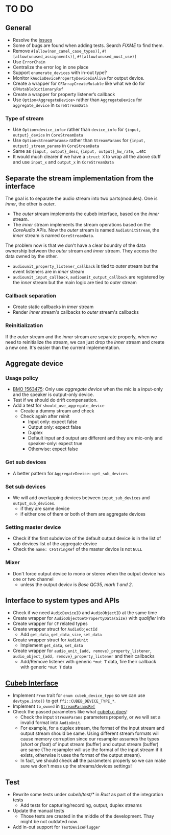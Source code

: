 # TO DO

## General

- Resolve the [issues](https://github.com/mozilla/cubeb-coreaudio-rs/issues)
- Some of bugs are found when adding tests. Search *FIXME* to find them.
- Remove `#[allow(non_camel_case_types)]`, `#![allow(unused_assignments)]`, `#![allow(unused_must_use)]`
- Use `ErrorChain`
- Centralize the error log in one place
- Support `enumerate_devices` with in-out type?
- Monitor `kAudioDevicePropertyDeviceIsAlive` for output device.
- Create a wrapper for `CFArrayCreateMutable` like what we do for `CFMutableDictionaryRef`
- Create a wrapper for property listener’s callback
- Use `Option<AggregateDevice>` rather than `AggregateDevice` for `aggregate_device` in `CoreStreamData`

### Type of stream

- Use `Option<device_info>` rather than `device_info` for `{input, output}_device` in `CoreStreamData`
- Use `Option<StreamParams>` rather than `StreamParams` for `{input, output}_stream_params` in `CoreStreamData`
- Same as `{input, output}_desc`, `{input, output}_hw_rate`, ...etc
- It would much clearer if we have a `struct X` to wrap all the above stuff and use `input_x` and `output_x` in `CoreStreamData`

## Separate the stream implementation from the interface

The goal is to separate the audio stream into two parts(modules).
One is _inner_, the other is _outer_.

- The _outer_ stream implements the cubeb interface, based on the _inner_ stream.
- The _inner_ stream implements the stream operations based on the _CoreAudio_ APIs.
Now the _outer_ stream is named `AudioUnitStream`, the _inner_ stream is named `CoreStreamData`.

The problem now is that we don't have a clear boundry of the data ownership
between the _outer_ stream and _inner_ stream. They access the data owned by the other.

- `audiounit_property_listener_callback` is tied to _outer_ stream
but the event listeners are in _inner_ stream
- `audiounit_input_callback`, `audiounit_output_callback` are registered by the _inner_ stream
but the main logic are tied to _outer_ stream

### Callback separation

- Create static callbacks in _inner_ stream
- Render _inner_ stream's callbacks to _outer_ stream's callbacks

### Reinitialization

If the _outer_ stream and the _inner_ stream are separate properly,
when we need to reinitialize the stream, we can just drop the _inner_ stream
and create a new one. It's easier than the current implementation.

## Aggregate device

### Usage policy

- [BMO 1563475][bmo1563475]: Only use _aggregate device_ when the mic is a input-only and the speaker is output-only device.
- Test if we should do drift compensation.
- Add a test for `should_use_aggregate_device`
  - Create a dummy stream and check
  - Check again after reinit
    - Input only: expect false
    - Output only: expect false
    - Duplex
    - Default input and output are different and they are mic-only and speaker-only: expect true
    - Otherwise: expect false

[bmo1563475]: https://bugzilla.mozilla.org/show_bug.cgi?id=1563475#c4

### Get sub devices

- A better pattern for `AggregateDevice::get_sub_devices`

### Set sub devices

- We will add overlapping devices between `input_sub_devices` and `output_sub_devices`.
  - if they are same device
  - if either one of them or both of them are aggregate devices

### Setting master device

- Check if the first subdevice of the default output device is in the list of
  sub devices list of the aggregate device
- Check the `name: CFStringRef` of the master device is not `NULL`

### Mixer

- Don't force output device to mono or stereo when the output device has one or two channel
  - unless the output devicv is _Bose QC35, mark 1 and 2_.

## Interface to system types and APIs

- Check if we need `AudioDeviceID` and `AudioObjectID` at the same time
- Create wrapper for `AudioObjectGetPropertyData(Size)` with _qualifier_ info
- Create wrapper for `CF` related types
- Create wrapper struct for `AudioObjectId`
  - Add `get_data`, `get_data_size`, `set_data`
- Create wrapper struct for `AudioUnit`
  - Implement `get_data`, `set_data`
- Create wrapper for `audio_unit_{add, remove}_property_listener`, `audio_object_{add, remove}_property_listener` and their callbacks
  - Add/Remove listener with generic `*mut T` data, fire their callback with generic `*mut T` data

## [Cubeb Interface][cubeb-rs]

- Implement `From` trait for `enum cubeb_device_type` so we can use `devtype.into()` to get `ffi::CUBEB_DEVICE_TYPE_*`.
- Implement `to_owned` in [`StreamParamsRef`][cubeb-rs-stmparamsref]
- Check the passed parameters like what [cubeb.c does][cubeb-stm-check]!
  - Check the input `StreamParams` parameters properly, or we will set a invalid format into `AudioUnit`.
  - For example, for a duplex stream, the format of the input stream and output stream should be same.
      Using different stream formats will cause memory corruption
      since our resampler assumes the types (_short_ or _float_) of input stream (buffer) and output stream (buffer) are same
      (The resampler will use the format of the input stream if it exists, otherwise it uses the format of the output stream).
  - In fact, we should check **all** the parameters properly so we can make sure we don't mess up the streams/devices settings!

[cubeb-rs]: https://github.com/djg/cubeb-rs "cubeb-rs"
[cubeb-rs-stmparamsref]: https://github.com/djg/cubeb-rs/blob/78ed9459b8ac2ca50ea37bb72f8a06847eb8d379/cubeb-core/src/stream.rs#L61 "StreamParamsRef"
[cubeb-stm-check]: https://github.com/mozilla/cubeb/blob/a971bf1a045b0e5dcaffd2a15c3255677f43cd2d/src/cubeb.c#L70-L108

## Test

- Rewrite some tests under _cubeb/test/*_ in _Rust_ as part of the integration tests
  - Add tests for capturing/recording, output, duplex streams
- Update the manual tests
  - Those tests are created in the middle of the development. Thay might be not outdated now.
- Add in-out support for `TestDevicePlugger`
